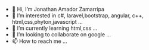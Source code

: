 - 👋 Hi, I’m Jonathan Amador Zamarripa
- 👀 I’m interested in c#, laravel,bootstrap, angular, c++, html,css,phyton,javascript ...
- 🌱 I’m currently learning html,css ...
- 💞️ I’m looking to collaborate on google ...
- 📫 How to reach me ...

<!---
zOwOr/zOwOr is a ✨ special ✨ repository because its `README.md` (this file) appears on your GitHub profile.
You can click the Preview link to take a look at your changes.
--->
